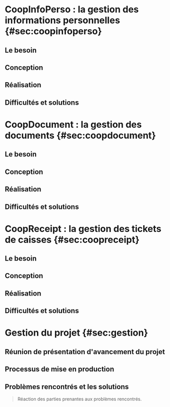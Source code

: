 # CoopInfoPerso : la gestion des informations personnelles {#sec:coopinfoperso}

## Le besoin

## Conception

## Réalisation

## Difficultés et solutions


# CoopDocument : la gestion des documents {#sec:coopdocument}

## Le besoin

## Conception

## Réalisation

## Difficultés et solutions


# CoopReceipt : la gestion des tickets de caisses {#sec:coopreceipt}

## Le besoin

## Conception

## Réalisation

## Difficultés et solutions


# Gestion du projet {#sec:gestion}

## Réunion de présentation d'avancement du projet

## Processus de mise en production

## Problèmes rencontrés et les solutions

> Réaction des parties prenantes aux problèmes rencontrés.
